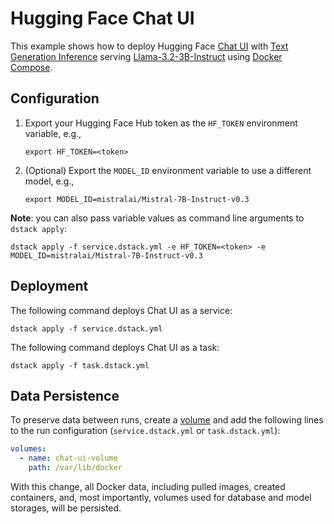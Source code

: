 # Hugging Face Chat UI

This example shows how to deploy Hugging Face [Chat UI](https://huggingface.co/docs/chat-ui/index) with [Text Generation Inference](https://huggingface.co/docs/text-generation-inference/en/index) serving [Llama-3.2-3B-Instruct](https://huggingface.co/meta-llama/Llama-3.2-3B-Instruct) using [Docker Compose](https://docs.docker.com/compose/).

## Configuration

1. Export your Hugging Face Hub token as the `HF_TOKEN` environment variable, e.g.,

    ```shell
    export HF_TOKEN=<token>
    ```

2. (Optional) Export the `MODEL_ID` environment variable to use a different model, e.g.,

    ```shell
    export MODEL_ID=mistralai/Mistral-7B-Instruct-v0.3
    ```

**Note**: you can also pass variable values as command line arguments to `dstack apply`:

```shell
dstack apply -f service.dstack.yml -e HF_TOKEN=<token> -e MODEL_ID=mistralai/Mistral-7B-Instruct-v0.3
```

## Deployment

The following command deploys Chat UI as a service:

```shell
dstack apply -f service.dstack.yml
```

The following command deploys Chat UI as a task:

```shell
dstack apply -f task.dstack.yml
```

## Data Persistence

To preserve data between runs, create a [volume](https://dstack.ai/docs/concepts/volumes/) and add the following lines to the run configuration (`service.dstack.yml` or `task.dstack.yml`):

```yaml
volumes:
  - name: chat-ui-volume
    path: /var/lib/docker
```

With this change, all Docker data, including pulled images, created containers, and, most importantly, volumes used for database and model storages, will be persisted.
